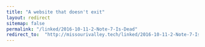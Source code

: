 ```yaml
---
title: "A website that doesn't exit"
layout: redirect
sitemap: false
permalink: "/linked/2016-10-11-2-Note-7-Is-Dead"
redirect_to:  "http://missourivalley.tech/linked/2016-10-11-2-Note-7-Is-Dead"
---
```

